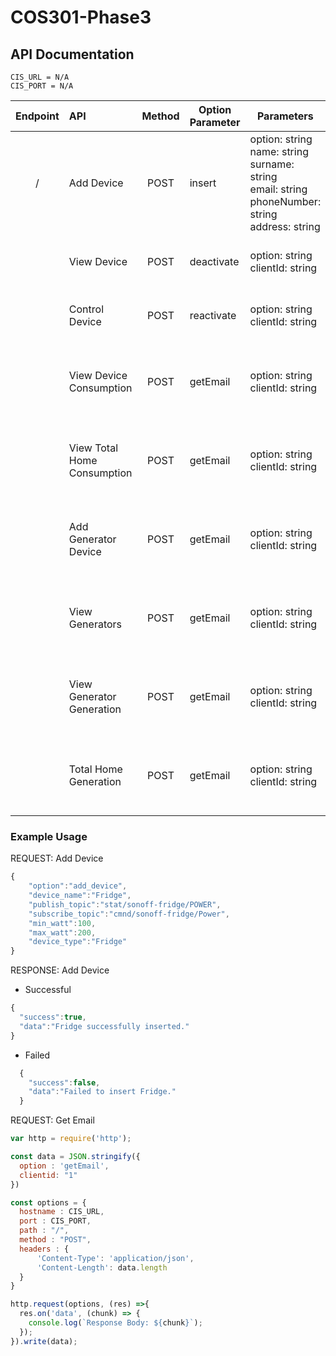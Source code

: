 # COS301-Phase3

## API Documentation

    CIS_URL = N/A
    CIS_PORT = N/A

| Endpoint  | API              | Method 	|Option Parameter| Parameters  | Response   | 
|:--------: |:------------     | :--:  	  | ----------- |-------------|----------|
| /         |Add Device   | POST   	| insert      |option: string <br/> name: string <br/> surname: string <br/> email: string <br/> phoneNumber:  string <br/> address: string <br/>| status: string <br> message: string |
|           |View Device | POST     | deactivate  |option: string <br/> clientId: string | status: string <br> message: string|
|           |Control Device | POST   	| reactivate  |option: string <br/> clientId: string | status: string <br> message: string  |
|           |View Device Consumption         | POST   	| getEmail    |option: string <br/> clientId: string | email: string <br> name: string <br> surname: string  |
|           |View Total Home Consumption         | POST   	| getEmail    |option: string <br/> clientId: string | email: string <br> name: string <br> surname: string  |
|           |Add Generator Device        | POST   	| getEmail    |option: string <br/> clientId: string | email: string <br> name: string <br> surname: string  |
|           |View Generators       | POST   	| getEmail    |option: string <br/> clientId: string | email: string <br> name: string <br> surname: string  |
|           |View Generator Generation       | POST   	| getEmail    |option: string <br/> clientId: string | email: string <br> name: string <br> surname: string  |
|           |Total Home Generation       | POST   	| getEmail    |option: string <br/> clientId: string | email: string <br> name: string <br> surname: string  |


### Example Usage

REQUEST: Add Device
```javascript
{
    "option":"add_device",
    "device_name":"Fridge",
    "publish_topic":"stat/sonoff-fridge/POWER",
    "subscribe_topic":"cmnd/sonoff-fridge/Power",
    "min_watt":100,
    "max_watt":200,
    "device_type":"Fridge"
}
```

RESPONSE: Add Device 
    
  * Successful
```javascript
{
  "success":true,
  "data":"Fridge successfully inserted."
}
```

  * Failed
```javascript
  {
    "success":false,
    "data":"Failed to insert Fridge."
  }
```

REQUEST: Get Email
```javascript
var http = require('http');

const data = JSON.stringify({
  option : 'getEmail',
  clientid: "1"
})

const options = {
  hostname : CIS_URL,
  port : CIS_PORT,
  path : "/",
  method : "POST",
  headers : {
      'Content-Type': 'application/json',
      'Content-Length': data.length
  }
}

http.request(options, (res) =>{
  res.on('data', (chunk) => {
    console.log(`Response Body: ${chunk}`);
  });
}).write(data);
```
